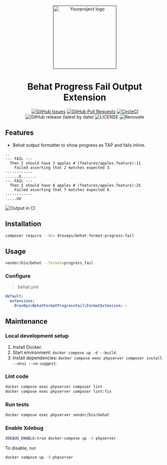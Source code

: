 <p align="center">
  <a href="" rel="noopener">
  <img width=200px height=200px src="https://placehold.jp/000000/ffffff/200x200.png?text=Behat+Progress+Fail+Output&css=%7B%22border-radius%22%3A%22%20100px%22%7D" alt="Yourproject logo"></a>
</p>

<h1 align="center">Behat Progress Fail Output Extension</h1>

<div align="center">

[![GitHub Issues](https://img.shields.io/github/issues/drevops/behat-format-progress-fail.svg)](https://github.com/drevops/behat-format-progress-fail/issues)
[![GitHub Pull Requests](https://img.shields.io/github/issues-pr/drevops/behat-format-progress-fail.svg)](https://github.com/drevops/behat-format-progress-fail/pulls)
[![CircleCI](https://circleci.com/gh/drevops/behat-format-progress-fail.svg?style=shield)](https://circleci.com/gh/drevops/behat-format-progress-fail)
![GitHub release (latest by date)](https://img.shields.io/github/v/release/drevops/behat-format-progress-fail)
![LICENSE](https://img.shields.io/github/license/drevops/behat-format-progress-fail)
![Renovate](https://img.shields.io/badge/renovate-enabled-green?logo=renovatebot)

</div>

## Features

- Behat output formatter to show progress as TAP and fails inline.

```
..
--- FAIL ---
  Then I should have 3 apples # (features/apples.feature):11
    Failed asserting that 2 matches expected 3.
------------
......U.......
--- FAIL ---
  Then I should have 8 apples # (features/apples.feature):25
    Failed asserting that 7 matches expected 8.
------------
.....UU
```

![Output in CI](https://cloud.githubusercontent.com/assets/378794/26039517/1765b812-395f-11e7-9932-dd1aa43a97d4.png)

## Installation

```bash
composer require --dev drevops/behat-format-progress-fail
```

## Usage

```bash
vendor/bin/behat --format=progress_fail
```

### Configure

>behat.yml
```yaml
default:
  extensions:
    DrevOps\BehatFormatProgressFail\FormatExtension: ~
```

## Maintenance

### Local development setup

1. Install Docker.
2. Start environment: `docker compose up -d --build`.
3. Install dependencies: `docker compose exec phpserver composer install --ansi --no-suggest`.

### Lint code

```bash
docker compose exec phpserver composer lint
docker compose exec phpserver composer lint:fix
```

### Run tests

```bash
docker compose exec phpserver vendor/bin/behat
```

### Enable Xdebug

```bash
XDEBUG_ENABLE=true docker-compose up -d phpserver
```

To disable, run

```bash
docker compose up -d phpserver
```
